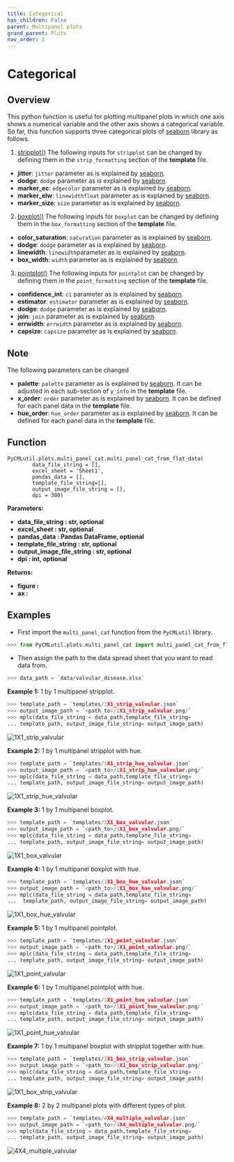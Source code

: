 ```yaml
---
title: Categorical
has_children: False
parent: Multipanel plots
grand_parent: Plots
nav_order: 2
---
```


# Categorical

## Overview
This python function is useful for plotting multipanel plots in which   one axis shows a numerical variable and the other axis shows a categorical variable. So far, this function supports three categorical plots of [seaborn](https://seaborn.pydata.org/index.html) library as follows. 

1. [stripplot()](https://seaborn.pydata.org/generated/seaborn.stripplot.html#seaborn.stripplot)
The following inputs for `stripplot` can be changed by defining them in the `strip_formatting` section of the **template** file. 
- **jitter**: `jitter` parameter as is explained by [seaborn](https://seaborn.pydata.org/generated/seaborn.stripplot.html#seaborn.stripplot).
- **dodge**: `dodge` parameter as is explained by [seaborn](https://seaborn.pydata.org/generated/seaborn.stripplot.html#seaborn.stripplot).
- **marker_ec**: `edgecolor` parameter as is explained by [seaborn](https://seaborn.pydata.org/generated/seaborn.stripplot.html#seaborn.stripplot).
- **marker_elw**: `linewidthfloat` parameter as is explained by [seaborn](https://seaborn.pydata.org/generated/seaborn.stripplot.html#seaborn.stripplot).
- **marker_size**: `size` parameter as is explained by [seaborn](https://seaborn.pydata.org/generated/seaborn.stripplot.html#seaborn.stripplot).

2. [boxplot()](https://seaborn.pydata.org/generated/seaborn.boxplot.html#seaborn.boxplot)
The following inputs for `boxplot` can be changed by defining them in the `box_formatting` section of the **template** file. 
- **color_saturation**: `saturation` parameter as is explained by [seaborn](https://seaborn.pydata.org/generated/seaborn.boxplot.html#seaborn.boxplot).
- **dodge**: `dodge` parameter as is explained by [seaborn](https://seaborn.pydata.org/generated/seaborn.boxplot.html#seaborn.boxplot).
- **linewidth**: `linewidth`parameter as is explained by [seaborn](https://seaborn.pydata.org/generated/seaborn.boxplot.html#seaborn.boxplot).
- **box_width**: `width` parameter as is explained by [seaborn](https://seaborn.pydata.org/generated/seaborn.boxplot.html#seaborn.boxplot).


3. [pointplot()](https://seaborn.pydata.org/generated/seaborn.pointplot.html#seaborn.pointplot)
The following inputs for `pointplot` can be changed by defining them in the `point_formatting` section of the **template** file.
- **confidence_int**: `ci` parameter as is explained by [seaborn](https://seaborn.pydata.org/generated/seaborn.pointplot.html#seaborn.pointplot).
- **estimator**: `estimator` parameter as is explained by [seaborn](https://seaborn.pydata.org/generated/seaborn.pointplot.html#seaborn.pointplot).
- **dodge**: `dodge` parameter as is explained by [seaborn](https://seaborn.pydata.org/generated/seaborn.pointplot.html#seaborn.pointplot).
- **join**: `join` parameter as is explained by [seaborn](https://seaborn.pydata.org/generated/seaborn.pointplot.html#seaborn.pointplot).
- **errwidth**: `errwidth` parameter as is explained by [seaborn](https://seaborn.pydata.org/generated/seaborn.pointplot.html#seaborn.pointplot).
- **capsize**: `capsize` parameter as is explained by [seaborn](https://seaborn.pydata.org/generated/seaborn.pointplot.html#seaborn.pointplot).

## Note
The following parameters can be changed 
- **palette**: `palette` parameter as is explained by [seaborn](https://seaborn.pydata.org/generated/seaborn.stripplot.html#seaborn.stripplot). It can be adjusted in each sub-section of `y_info` in the **template** file. 
- **x_order**: `order` parameter as is explained by [seaborn](https://seaborn.pydata.org/generated/seaborn.stripplot.html#seaborn.stripplot). It can be defined for each panel data in the **template** file. 
- **hue_order**: `hue_order` parameter as is explained by [seaborn](https://seaborn.pydata.org/generated/seaborn.stripplot.html#seaborn.stripplot). It can be defined for each panel data in the **template** file. 

## Function
````
PyCMLutil.plots.multi_panel_cat.multi_panel_cat_from_flat_data(
        data_file_string = [],
        excel_sheet = 'Sheet1',
        pandas_data = [],
        template_file_string=[],
        output_image_file_string = [],
        dpi = 300)
````


**Parameters:**
- **data_file_string : str, optional**
- **excel_sheet : str, optional**
- **pandas_data : Pandas DataFrame, optional**
- **template_file_string : str, optional**
- **output_image_file_string : str, optional**
- **dpi : int, optional**

**Returns:**
- **figure :**
- **ax :**

## Examples
- First import the `multi_panel_cat` function from the `PyCMLutil` library.
````python
>>> from PyCMLutil.plots.multi_panel_cat import multi_panel_cat_from_flat_data as mplc
````
- Then assign the path to the data spread sheet that you want to read data from.
````python
>>> data_path = `data/valvular_disease.xlsx`
````
**Example 1:** 1 by 1  multipanel stripplot.
```` python
>>> template_path = `templates/1X1_strip_valvular.json`
>>> output_image_path = `<path_to>/1X1_strip_valvular.png/`
>>> mplc(data_file_string = data_path,template_file_string=
... template_path, output_image_file_string= output_image_path)
````
![1X1_strip_valvular](1X1_strip_valvular.png)

**Example 2:** 1 by 1  multipanel stripplot with hue.
```` python
>>> template_path = `templates/1X1_strip_hue_valvular.json`
>>> output_image_path = `<path_to>/1X1_strip_hue_valvular.png/`
>>> mplc(data_file_string = data_path,template_file_string= 
... template_path, output_image_file_string= output_image_path)
````
![1X1_strip_hue_valvular](1X1_strip_hue_valvular.png)

**Example 3:** 1 by 1  multipanel boxplot.
```` python
>>> template_path = `templates/1X1_box_valvular.json`
>>> output_image_path = `<path_to>/1X1_box_valvular.png/`
>>> mplc(data_file_string = data_path,template_file_string= 
... template_path, output_image_file_string= output_image_path)
````
![1X1_box_valvular](1X1_box_valvular.png)

**Example 4:** 1 by 1  multipanel boxplot with hue.
```` python
>>> template_path = `templates/1X1_box_hue_valvular.json`
>>> output_image_path = `<path_to>/1X1_box_hue_valvular.png/`
>>> mplc(data_file_string = data_path,template_file_string=
...  template_path, output_image_file_string= output_image_path)
````
![1X1_box_hue_valvular](1X1_box_hue_valvular.png)

**Example 5:** 1 by 1  multipanel pointplot.
```` python
>>> template_path = `templates/1X1_point_valvular.json`
>>> output_image_path = `<path_to>/1X1_point_valvular.png/`
>>> mplc(data_file_string = data_path,template_file_string= 
... template_path, output_image_file_string= output_image_path)
````
![1X1_point_valvular](1X1_point_valvular.png)

**Example 6:** 1 by 1  multipanel pointplot with hue.
```` python
>>> template_path = `templates/1X1_point_hue_valvular.json`
>>> output_image_path = `<path_to>/1X1_point_hue_valvular.png/`
>>> mplc(data_file_string = data_path,template_file_string=
... template_path, output_image_file_string= output_image_path)
````
![1X1_point_hue_valvular](1X1_point_hue_valvular.png)

**Example 7:** 1 by 1  multipanel boxplot with stripplot together with hue.
```` python
>>> template_path = `templates/1X1_box_strip_valvular.json`
>>> output_image_path = `<path_to>/1X1_box_strip_valvular.png/`
>>> mplc(data_file_string = data_path,template_file_string=
... template_path, output_image_file_string= output_image_path)
````
![1X1_box_strip_valvular](1X1_box_strip_valvular.png)

**Example 8:** 2 by 2  multipanel plots with different types of plot.
```` python
>>> template_path = `templates/4X4_multiple_valvular.json`
>>> output_image_path = `<path_to>/4X4_multiple_valvular.png/`
>>> mplc(data_file_string = data_path,template_file_string=
... template_path, output_image_file_string= output_image_path)
````
![4X4_multiple_valvular](4X4_multiple_valvular.png)

